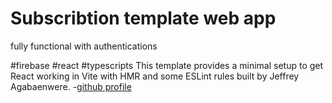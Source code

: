 # Subscribtion template web app

fully functional with authentications 

#firebase
#react
#typescripts
This template provides a minimal setup to get React working in Vite with HMR and some ESLint rules
built by Jeffrey Agabaenwere.
-[github profile](https://github.com/Jeffreyxdev)

